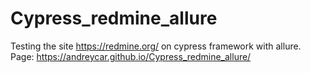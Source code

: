 # Cypress_redmine_allure
Testing the site https://redmine.org/ on cypress framework with allure.
Page: https://andreycar.github.io/Cypress_redmine_allure/
